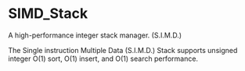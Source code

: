 # SIMD_Stack
 A high-performance integer stack manager. (S.I.M.D.)

The Single instruction Multiple Data (S.I.M.D.) Stack supports unsigned integer O(1) sort, O(1) insert, and O(1) search performance.
